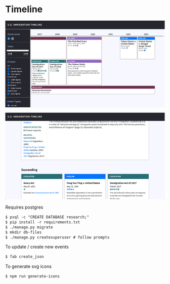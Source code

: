 # Timeline

![timeline view](./timeline.png)


![details view](./timeline-details.png)


Requires postgres

```
$ psql -c "CREATE DATABASE research;"
$ pip install -r requirements.txt
$ ./manage.py migrate
$ mkdir db-files
$ ./manage.py createsuperuser # follow prompts
```

To update / create new events
```bash
$ fab create_json
```

To generate svg icons
```
$ npm run generate-icons 
```